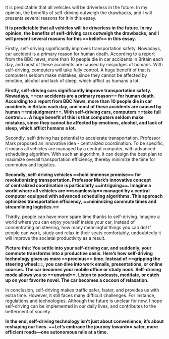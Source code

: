 It is predictable that all vehicles will be driverless in the future. In my opinion, the benefits of self-driving outweigh the drawbacks, and I will presents several reasons for it in this essay.

**It is predictable that all vehicles will be driverless in the future. In my opinion, the benefits of self-driving cars outweigh the drawbacks, and I will present several reasons for this ==belief== in this essay.**

Firstly, self-driving significantly improves transportation safety. Nowadays, car accident is a primary reason for human death. According to a report from the BBC news, more than 10 people die in car accidents in Britain each day, and most of these accidents are caused by misjudges of humans. With self-driving, computers will take fully control. A huge benefit of that is computers seldom make mistakes, since they cannot be affected by emotion, alcohol and lack of sleep, which afflict us humans a lot.

**Firstly, self-driving cars significantly improve transportation safety. Nowadays, ==car accidents are a primary reason== for human death. According to a report from BBC News, more than 10 people die in car accidents in Britain each day, and most of these accidents are caused by human ==misjudgment==. With self-driving cars, computers ==take full control==. A huge benefit of this is that computers seldom make mistakes, since they cannot be affected by emotions, alcohol, and lack of sleep, which afflict humans a lot.**

Secondly, self-driving has potential to accelerate transportation. Professor Mark proposed an innovative idea - centralized coordination. To be specific, it means all vehicles are managed by a central computer, with advanced scheduling algorithm. With such an algorithm, it can design the best plan to maximize overall transportation efficiency, thereby minimize the time for commutes and logistics.

**Secondly, self-driving vehicles ==hold immense promise== for revolutionizing transportation. Professor Mark’s innovative concept of centralized coordination is particularly ==intriguing==. Imagine a world where all vehicles are ==seamlessly== managed by a central computer equipped with advanced scheduling algorithms. This approach optimizes transportation efficiency, ==minimizing commute times and streamlining logistics.==**

Thirdly, people can have more spare time thanks to self-driving. Imagine a world where you can enjoy yourself inside your car, instead of concentrating on steering, how many meaningful things you can do! If people can work, study and relax in their seats comfortably, undoubtedly it will improve the societal productivity as a result.

**Picture this: You settle into your self-driving car, and suddenly, your commute transforms into a productive oasis. Here’s how self-driving technology gives us more ==precious== time. Instead of ==gripping the steering wheel==, you can dive into work emails, presentations, or online courses. The car becomes your mobile office or study nook. Self-driving mode allows you to ==unwind==. Listen to podcasts, meditate, or catch up on your favorite novel. The car becomes a cocoon of relaxation.**

In conclusion, self-driving makes traffic safer, faster, and provides us with extra time. However, it still faces many difficult challenges. For instance, regulations and technologies. Although the future is unclear for now, I hope self-driving can be implemented in our daily lives, and contributes to the betterment of society.
  
**In the end, self-driving technology isn’t just about convenience; it’s about reshaping our lives. ==Let’s embrace the journey toward== safer, more efficient roads—one autonomous mile at a time.**

